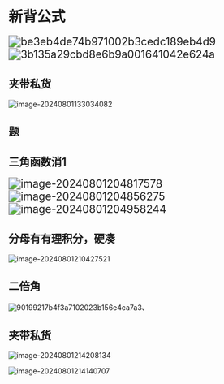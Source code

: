 # 新背公式

<img src="assets/be3eb4de74b971002b3cedc189eb4d9.png" alt="be3eb4de74b971002b3cedc189eb4d9" style="zoom:150%;" />

<img src="assets/3b135a29cbd8e6b9a001641042e624a.png" alt="3b135a29cbd8e6b9a001641042e624a" style="zoom:150%;" />

## 夹带私货

![image-20240801133034082](assets/image-20240801133034082.png)

## 题

## 三角函数消1

<img src="assets/image-20240801204817578.png" alt="image-20240801204817578" style="zoom:150%;" />

<img src="assets/image-20240801204856275.png" alt="image-20240801204856275" style="zoom:150%;" />

<img src="assets/image-20240801204958244.png" alt="image-20240801204958244" style="zoom:150%;" />

## 分母有有理积分，硬凑



![image-20240801210427521](assets/image-20240801210427521.png)

## 二倍角

![90199217b4f3a7102023b156e4ca7a3](assets/90199217b4f3a7102023b156e4ca7a3.png)、

## 夹带私货

![image-20240801214208134](assets/image-20240801214208134.png)

![image-20240801214140707](assets/image-20240801214140707.png)











































